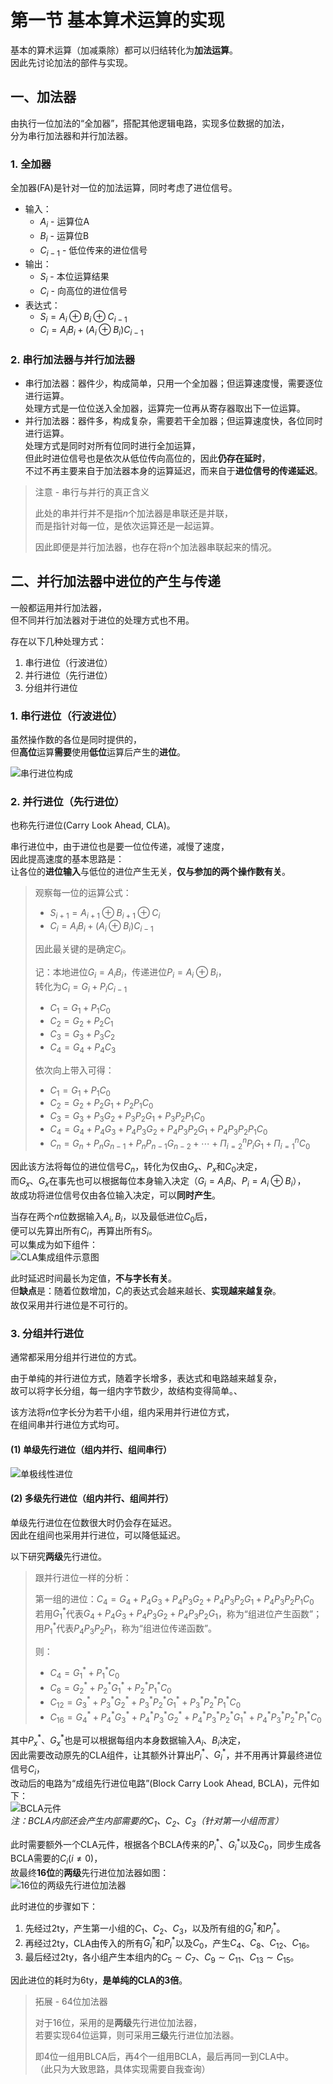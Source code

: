 # 第一节 基本算术运算的实现

基本的算术运算（加减乘除）都可以归结转化为**加法运算**。  
因此先讨论加法的部件与实现。

## 一、加法器

由执行一位加法的“全加器”，搭配其他逻辑电路，实现多位数据的加法，  
分为串行加法器和并行加法器。

### 1. 全加器

全加器(FA)是针对一位的加法运算，同时考虑了进位信号。

* 输入：
  * $A_i$ - 运算位A
  * $B_i$ - 运算位B
  * $C_{i-1}$ - 低位传来的进位信号
* 输出：
  * $S_i$ - 本位运算结果
  * $C_i$ - 向高位的进位信号
* 表达式：
  * $S_i = A_i\oplus B_i\oplus C_{i-1}$
  * $C_i = A_iB_i+(A_i\oplus B_i)C_{i-1}$

### 2. 串行加法器与并行加法器

* 串行加法器：器件少，构成简单，只用一个全加器；但运算速度慢，需要逐位进行运算。  
  处理方式是一位位送入全加器，运算完一位再从寄存器取出下一位运算。
* 并行加法器：器件多，构成复杂，需要若干全加器；但运算速度快，各位同时进行运算。  
  处理方式是同时对所有位同时进行全加运算，  
  但此时进位信号也是依次从低位传向高位的，因此**仍存在延时**，  
  不过不再主要来自于加法器本身的运算延迟，而来自于**进位信号的传递延迟**。

> 注意 - 串行与并行的真正含义
>
> 此处的串并行并不是指$n$个加法器是串联还是并联，  
> 而是指针对每一位，是依次运算还是一起运算。
>
> 因此即便是并行加法器，也存在将$n$个加法器串联起来的情况。

## 二、并行加法器中进位的产生与传递

一般都运用并行加法器，  
但不同并行加法器对于进位的处理方式也不用。

存在以下几种处理方式：

1. 串行进位（行波进位）
2. 并行进位（先行进位）
3. 分组并行进位

### 1. 串行进位（行波进位）

虽然操作数的各位是同时提供的，  
但**高位**运算**需要**使用**低位**运算后产生的**进位**。

![串行进位构成](images/4.1.Machine_Arithmetic-1--03-18_11-10-37.png)

### 2. 并行进位（先行进位）

也称先行进位(Carry Look Ahead, CLA)。

串行进位中，由于进位也是要一位位传递，减慢了速度，  
因此提高速度的基本思路是：  
让各位的**进位输入**与低位的进位产生无关，**仅与参加的两个操作数有关**。

> 观察每一位的运算公式：
>
> * $S_{i+1} = A_{i+1}\oplus B_{i+1}\oplus C_{i}$
> * $C_i = A_iB_i+(A_i\oplus B_i)C_{i-1}$
>
> 因此最关键的是确定$C_i$。
>
> 记：本地进位$G_i=A_iB_i$，传递进位$P_i=A_i\oplus B_i$，  
> 转化为$C_i=G_i+P_iC_{i-1}$
>
> * $C_1 = G_1+P_1C_0$
> * $C_2 = G_2+P_2C_1$
> * $C_3 = G_3+P_3C_2$
> * $C_4 = G_4+P_4C_3$
>
> 依次向上带入可得：
>
> * $C_1 = G_1+P_1C_0$
> * $C_2 = G_2+P_2G_1+P_2P_1C_0$
> * $C_3 = G_3+P_3G_2+P_3P_2G_1+P_3P_2P_1C_0$
> * $C_4 = G_4+P_4G_3+P_4P_3G_2+P_4P_3P_2G_1+P_4P_3P_2P_1C_0$
> * $C_n = G_n+P_nG_{n-1}+P_nP_{n-1}G_{n-2}+\cdots+\Pi_{i=2}^nP_iG_1+\Pi_{i=1}^nC_0$

因此该方法将每位的进位信号$C_n$，转化为仅由$G_x$、$P_x$和$C_0$决定，  
而$G_x$、$G_x$在事先也可以根据每位本身输入决定（$G_i=A_iB_i$、$P_i=A_i\oplus B_i$），  
故成功将进位信号仅由各位输入决定，可以**同时产生**。

当存在两个$n$位数据输入$A_i,B_i$，以及最低进位$C_0$后，  
便可以先算出所有$C_i$，再算出所有$S_i$。  
可以集成为如下组件：  
![CLA集成组件示意图](images/4.1.Machine_Arithmetic-1--03-20_13-26-09.png)

此时延迟时间最长为定值，**不与字长有关**。  
但**缺点**是：随着位数增加，$C_i$的表达式会越来越长、**实现越来越复杂**。  
故仅采用并行进位是不可行的。

### 3. 分组并行进位

通常都采用分组并行进位的方式。

由于单纯的并行进位方式，随着字长增多，表达式和电路越来越复杂，  
故可以将字长分组，每一组内字节数少，故结构变得简单。、

该方法将$n$位字长分为若干小组，组内采用并行进位方式，  
在组间串并行进位方式均可。

#### (1) 单级先行进位（组内并行、组间串行）

![单极线性进位](images/4.1.Machine_Arithmetic-1--03-20_13-23-13.png)

#### (2) 多级先行进位（组内并行、组间并行）

单级先行进位在位数很大时仍会存在延迟。  
因此在组间也采用并行进位，可以降低延迟。

以下研究**两级**先行进位。

> 跟并行进位一样的分析：
>
> 第一组的进位：$C_4 = G_4+P_4G_3+P_4P_3G_2+P_4P_3P_2G_1+P_4P_3P_2P_1C_0$  
> 若用$G_1^*$代表$G_4+P_4G_3+P_4P_3G_2+P_4P_3P_2G_1$，称为“组进位产生函数”；  
> 用$P_1^*$代表$P_4P_3P_2P_1$，称为“组进位传递函数”。
>
> 则：
>
> * $C_4 = G_1^*+P_1^*C_0$
> * $C_8 = G_2^*+P_2^*G_1^*+P_2^*P_1^*C_0$
> * $C_{12} = G_3^*+P_3^*G_2^*+P_3^*P_2^*G_1^*+P_3^*P_2^*P_1^*C_0$
> * $C_{16} = G_4^*+P_4^*G_3^*+P_4^*P_3^*G_2^*+P_4^*P_3^*P_2^*G_1^*+P_4^*P_3^*P_2^*P_1^*C_0$

其中$P_x^*$、$G_x^*$也是可以根据每组内本身数据输入$A_i$、$B_i$决定，  
因此需要改动原先的CLA组件，让其额外计算出$P_i^*$、$G_i^*$，并不用再计算最终进位信号$C_i$，  
改动后的电路为“成组先行进位电路”(Block Carry Look Ahead, BCLA)，元件如下：  
![BCLA元件](images/4.1.Machine_Arithmetic-1--03-20_13-52-54.png)  
*注：BCLA内部还会产生内部需要的$C_1$、$C_2$、$C_3$（针对第一小组而言）*

此时需要额外一个CLA元件，根据各个BCLA传来的$P_i^*$、$G_i^*$以及$C_0$，同步生成各BCLA需要的$C_i(i\ne0)$，  
故最终**16位**的**两级**先行进位加法器如图：  
![16位的两级先行进位加法器](images/4.1.Machine_Arithmetic-1--03-20_13-57-07.png)  

此时进位的步骤如下：

1. 先经过2ty，产生第一小组的$C_1$、$C_2$、$C_3$，以及所有组的$G_i^*$和$P_i^*$。
2. 再经过2ty，CLA由传入的所有$G_i^*$和$P_i^*$以及$C_0$，产生$C_4$、$C_8$、$C_{12}$、$C_{16}$。
3. 最后经过2ty，各小组产生本组内的$C_5\sim C_7$、$C_9\sim C_{11}$、$C_{13}\sim C_{15}$。

因此进位的耗时为6ty，**是单纯的CLA的$3$倍**。

> 拓展 - 64位加法器
>
> 对于16位，采用的是**两级**先行进位加法器，  
> 若要实现64位运算，则可采用**三级**先行进位加法器。  
>
> 即4位一组用BLCA后，再4个一组用BCLA，最后再同一到CLA中。  
> （此只为大致思路，具体实现需要自我查询）
